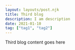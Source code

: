 ```yaml
---
layout: layouts/post.njk
title: Third blog
description: I am description
date: 2021-01-10
tag: ["tag1", "tag2"]
---
```


Third blog content goes here
